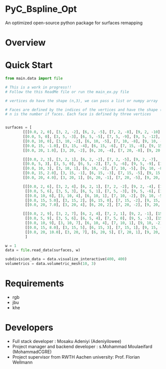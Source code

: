 
# PyC_Bspline_Opt
An optimized open-source python package for surfaces remapping

# Overview


# Quick Start

```python
from main.data import file
```
```python
# This is a work in progress!!
# Follow the this ReadMe file or run the main_ex.py file
```
```python
# vertices do have the shape (n,3), we can pass a list or numpy array

```

```python
# Faces are defined by the indices of the vertices and have the shape (n,3) for triangular meshes.
# n is the number if faces. Each face is defined by three vertices


surfaces = [
        [[[0.0, 2, 0], [3, 2, -2], [6, 2, -5], [7, 2, -8], [9, 2, -10], [15, 2, -14]],
        [[0.0, 5, 0], [3, 5, -3], [6, 5, -5], [7, 5, -9], [9, 5, -12], [15, 5, -15]],
        [[0.0, 10, 0], [3, 10, -2], [6, 10, -5], [7, 10, -8], [9, 10, -11], [15, 10, -16]],
        [[0.0, 15, -1.0], [3, 15, -4], [6, 15, -6], [7, 15, -8], [9, 15, -11.5], [15, 15, -15]],
        [[0.0, 20, 1.0], [3, 20, -2], [6, 20, -4], [7, 20, -8], [9, 20, -11], [15, 20, -16]]],

        [[[0.0, 2, 3], [3, 2, 1], [6, 2, -2], [7, 2, -5], [9, 2, -7], [15, 2, -11]],
        [[0.0, 5, 3], [3, 5, 0], [6, 5, -2], [7, 5, -6], [9, 5, -9], [15, 5, -12]],
        [[0.0, 10, 3], [3, 10, 1], [6, 10, -2], [7, 10, -5], [9, 10, -8], [15, 10, -13]],
        [[0.0, 15, 2.0], [3, 15, -1], [6, 15, -3], [7, 15, -5], [9, 15, -8.5], [15, 15, -12]],
        [[0.0, 20, 4.0], [3, 20, 1], [6, 20, -1], [7, 20, -5], [9, 20, -8], [15, 20, -13]]],

        [[[0.0, 2, 6], [3, 2, 4], [6, 2, 1], [7, 2, -2], [9, 2, -4], [15, 2, -8]],
         [[0.0, 5, 6], [3, 5, 3], [6, 5, 1], [7, 5, -3], [9, 5, -6], [15, 5, -9]],
         [[0.0, 10, 6], [3, 10, 4], [6, 10, 1], [7, 10, -2], [9, 10, -5], [15, 10, -10]],
         [[0.0, 15, 5.0], [3, 15, 2], [6, 15, 0], [7, 15, -2], [9, 15, -5.5], [15, 15, -9]],
         [[0.0, 20, 7.0], [3, 20, 4], [6, 20, 2], [7, 20, -2], [9, 20, -5], [15, 20, -10]]],

        [[[0.0, 2, 9], [3, 2, 7], [6, 2, 4], [7, 2, 1], [9, 2, -1], [15, 2, -5]],
         [[0.0, 5, 9], [3, 5, 6], [6, 5, 4], [7, 5, 0], [9, 5, -3], [15, 5, -6]],
         [[0.0, 10, 9], [3, 10, 7], [6, 10, 4], [7, 10, 1], [9, 10, -2], [15, 10, -7]],
         [[0.0, 15, 8.0], [3, 15, 5], [6, 15, 3], [7, 15, 1], [9, 15, -2.5], [15, 15, -6]],
         [[0.0, 20, 10.0], [3, 20, 7], [6, 20, 5], [7, 20, 1], [9, 20, -2], [15, 20, -7]]]
         ]
```
```python
w = 1
data = file.read_data(surfaces, w)

subdivision_data = data.visualize_interactive(400, 400)
volumetrics = data.volumetric_mesh(10, 3)
```
# Requirements

- rgb
- jbu
- khe

# Developers
- Full stack developer : Mosaku Adeniyi (Adeniyilowee)
- Project manager and backend developer : s.Mohammad Moulaeifard (MohammadCGRE)
- Project supervisor from RWTH Aachen university: Prof. Florian Wellmann